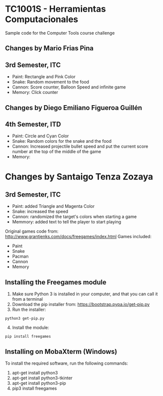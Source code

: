 # TC1001S - Herramientas Computacionales
Sample code for the Computer Tools course challenge

## Changes by Mario Frias Pina
## 3rd Semester, ITC
- Paint: Rectangle and Pink Color
- Snake: Random movement to the food
- Cannon: Score counter, Balloon Speed and infinite game
- Memory: Click counter

## Changes by Diego Emiliano Figueroa Guillén 
## 4th Semester, ITD
- Paint: Circle and Cyan Color
- Snake: Random colors for the snake and the food
- Cannon: Increased projectile bullet speed and put the current score number at the top of the middle of the game
- Memory: 

# Changes by Santaigo Tenza Zozaya
## 3rd Semester, ITC
- Paint: added Triangle and Magenta Color
- Snake: increased the speed
- Cannon: randomized the target's colors when starting a game
- Memmory: added text to tell the player to start playing

Original games code from: http://www.grantjenks.com/docs/freegames/index.html
Games included:
- Paint
- Snake
- Pacman
- Cannon
- Memory

## Installing the Freegames module

1. Make sure Python 3 is installed in your computer, and that you can call
   it from a terminal
2. Download the pip installer from: https://bootstrap.pypa.io/get-pip.py
3. Run the installer:
```
python3 get-pip.py
```
4. Install the module:
```
pip install freegames
```

## Installing on MobaXterm (Windows)

To install the required software, run the following commands:

1. apt-get install python3
2. apt-get install python3-tkinter
3. apt-get install python3-pip
4. pip3 install freegames
